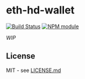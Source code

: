 # eth-hd-wallet

[![Build Status](https://secure.travis-ci.org/meth-project/eth-hd-wallet.svg?branch=master)](http://travis-ci.org/meth-project/eth-hd-wallet)
[![NPM module](https://badge.fury.io/js/eth-hd-wallet.svg)](https://badge.fury.io/js/eth-hd-wallet)

*WIP*

## License

MIT - see [LICENSE.md](LICENSE.md)

